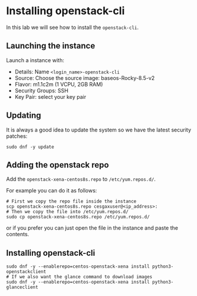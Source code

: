 # Installing openstack-cli
In this lab we will see how to install the `openstack-cli`.

## Launching the instance
Launch a instance with:
  - Details: Name `<login_name>-openstack-cli`
  - Source: Choose the source image: baseos-Rocky-8.5-v2
  - Flavor: m1.1c2m (1 VCPU, 2GB RAM)
  - Security Groups: SSH
  - Key Pair: select your key pair

## Updating
It is always a good idea to update the system so we have the latest security patches:
```
sudo dnf -y update
```

## Adding the openstack repo
Add the `openstack-xena-centos8s.repo` to `/etc/yum.repos.d/`.

For example you can do it as follows:
```
# First we copy the repo file inside the instance
scp openstack-xena-centos8s.repo cesgaxuser@<ip_address>:
# Then we copy the file into /etc/yum.repos.d/
sudo cp openstack-xena-centos8s.repo /etc/yum.repos.d/
```
or if you prefer you can just open the file in the instance and paste the contents.

## Installing openstack-cli
```
sudo dnf -y --enablerepo=centos-openstack-xena install python3-openstackclient
# If we also want the glance command to download images
sudo dnf -y --enablerepo=centos-openstack-xena install python3-glanceclient
```
